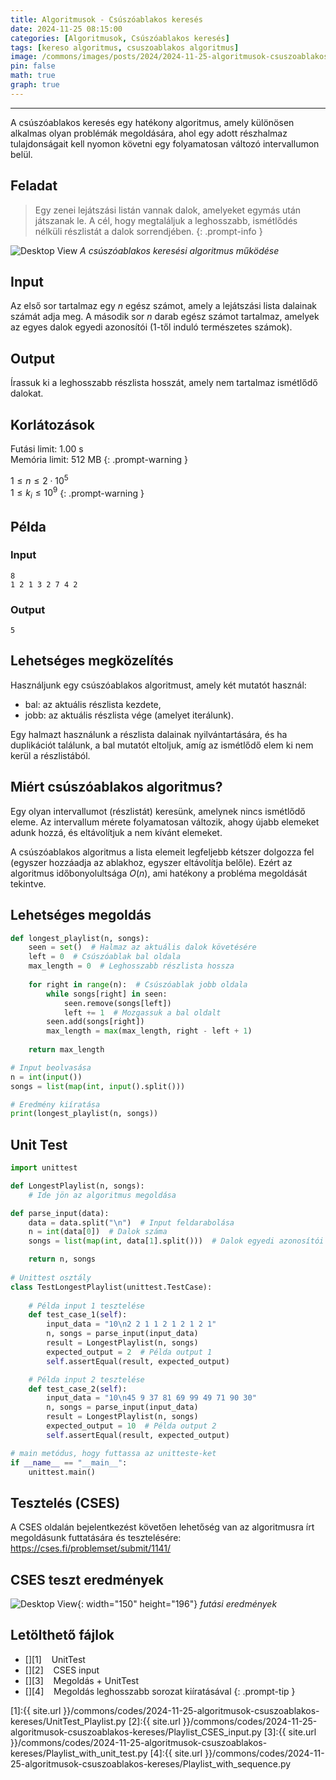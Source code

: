 ```yaml
---
title: Algoritmusok - Csúszóablakos keresés
date: 2024-11-25 08:15:00
categories: [Algoritmusok, Csúszóablakos keresés]
tags: [kereso algoritmus, csuszoablakos algoritmus]
image: /commons/images/posts/2024/2024-11-25-algoritmusok-csuszoablakos-kereses/CsuszoablakosKereses_header.jpeg
pin: false
math: true
graph: true
---
```


---

A csúszóablakos keresés egy hatékony algoritmus, amely különösen alkalmas olyan problémák megoldására, ahol egy adott részhalmaz tulajdonságait kell nyomon követni egy folyamatosan változó intervallumon belül.

## Feladat
> Egy zenei lejátszási listán vannak dalok, amelyeket egymás után játszanak le. A cél, hogy megtaláljuk a leghosszabb, ismétlődés nélküli részlistát a dalok sorrendjében.
{: .prompt-info }

![Desktop View](/commons/images/posts/2024-11-25-algoritmusok-csuszoablakos-kereses/CsuszoablakosKereses.png)
_A csúszóablakos keresési algoritmus működése_

## Input
Az első sor tartalmaz egy $n$ egész számot, amely a lejátszási lista dalainak számát adja meg.
A második sor $n$ darab egész számot tartalmaz, amelyek az egyes dalok egyedi azonosítói (1-től induló természetes számok).

## Output
Írassuk ki a leghosszabb részlista hosszát, amely nem tartalmaz ismétlődő dalokat.

## Korlátozások
>
Futási limit: 1.00 s\
Memória limit: 512 MB
{: .prompt-warning }

>
$1 \le n \le 2 \cdot 10^5$\
$1 \le k_{i} \le 10^9$
{: .prompt-warning }

## Példa

### Input

```console
8
1 2 1 3 2 7 4 2
```


### Output

```console
5
```

## Lehetséges megközelítés
Használjunk egy csúszóablakos algoritmust, amely két mutatót használ:

- bal: az aktuális részlista kezdete,
- jobb: az aktuális részlista vége (amelyet iterálunk).

Egy halmazt használunk a részlista dalainak nyilvántartására, és ha duplikációt találunk, a bal mutatót eltoljuk, amíg az ismétlődő elem ki nem kerül a részlistából.

## Miért csúszóablakos algoritmus?
Egy olyan intervallumot (részlistát) keresünk, amelynek nincs ismétlődő eleme.
Az intervallum mérete folyamatosan változik, ahogy újabb elemeket adunk hozzá, és eltávolítjuk a nem kívánt elemeket.

A csúszóablakos algoritmus a lista elemeit legfeljebb kétszer dolgozza fel (egyszer hozzáadja az ablakhoz, egyszer eltávolítja belőle).
Ezért az algoritmus időbonyolultsága $O(n)$, ami hatékony a probléma megoldását tekintve.

## Lehetséges megoldás

```python
def longest_playlist(n, songs):
    seen = set()  # Halmaz az aktuális dalok követésére
    left = 0  # Csúszóablak bal oldala
    max_length = 0  # Leghosszabb részlista hossza
    
    for right in range(n):  # Csúszóablak jobb oldala
        while songs[right] in seen:
            seen.remove(songs[left])
            left += 1  # Mozgassuk a bal oldalt
        seen.add(songs[right])
        max_length = max(max_length, right - left + 1)
    
    return max_length

# Input beolvasása
n = int(input())
songs = list(map(int, input().split()))

# Eredmény kiíratása
print(longest_playlist(n, songs))
```

## Unit Test

```python
import unittest

def LongestPlaylist(n, songs):
    # Ide jön az algoritmus megoldása

def parse_input(data):
    data = data.split("\n")  # Input feldarabolása
    n = int(data[0])  # Dalok száma
    songs = list(map(int, data[1].split()))  # Dalok egyedi azonosítói

    return n, songs
    
# Unittest osztály
class TestLongestPlaylist(unittest.TestCase):
    
    # Példa input 1 tesztelése
    def test_case_1(self):
        input_data = "10\n2 2 1 1 2 1 2 1 2 1"
        n, songs = parse_input(input_data)
        result = LongestPlaylist(n, songs)
        expected_output = 2  # Példa output 1
        self.assertEqual(result, expected_output)

    # Példa input 2 tesztelése
    def test_case_2(self):
        input_data = "10\n45 9 37 81 69 99 49 71 90 30"
        n, songs = parse_input(input_data)
        result = LongestPlaylist(n, songs)
        expected_output = 10  # Példa output 2
        self.assertEqual(result, expected_output)

# main metódus, hogy futtassa az unitteste-ket
if __name__ == "__main__":
    unittest.main()
```

## Tesztelés (CSES)

A CSES oldalán bejelentkezést követően lehetőség van az algoritmusra írt megoldásunk futtatására és tesztelésére: <https://cses.fi/problemset/submit/1141/>

## CSES teszt eredmények

![Desktop View](/commons/images/posts/2024-11-25-algoritmusok-csuszoablakos-kereses/CSES_result_1.png){: width="150" height="196"}
_futási eredmények_

## Letölthető fájlok

> 
- [<i class="fa-solid fa-download fa-lg"></i>][1]&nbsp;&nbsp;&nbsp;&nbsp;UnitTest
- [<i class="fa-solid fa-download fa-lg"></i>][2]&nbsp;&nbsp;&nbsp;&nbsp;CSES input
- [<i class="fa-solid fa-download fa-lg"></i>][3]&nbsp;&nbsp;&nbsp;&nbsp;Megoldás + UnitTest
- [<i class="fa-solid fa-download fa-lg"></i>][4]&nbsp;&nbsp;&nbsp;&nbsp;Megoldás leghosszabb sorozat kiíratásával
{: .prompt-tip }

[1]:{{ site.url }}/commons/codes/2024-11-25-algoritmusok-csuszoablakos-kereses/UnitTest_Playlist.py
[2]:{{ site.url }}/commons/codes/2024-11-25-algoritmusok-csuszoablakos-kereses/Playlist_CSES_input.py
[3]:{{ site.url }}/commons/codes/2024-11-25-algoritmusok-csuszoablakos-kereses/Playlist_with_unit_test.py
[4]:{{ site.url }}/commons/codes/2024-11-25-algoritmusok-csuszoablakos-kereses/Playlist_with_sequence.py